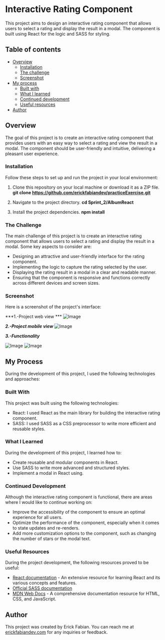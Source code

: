 # Interactive Rating Component
This project aims to design an interactive rating component that allows users to select a rating and display the result in a modal. The component is built using React for the logic and SASS for styling.

## Table of contents

- [Overview](#overview)
  - [Installation](#Installation)  
  - [The challenge](#the-challenge)
  - [Screenshot](#screenshot)
- [My process](#my-process)
  - [Built with](#built-with)
  - [What I learned](#what-i-learned)
  - [Continued development](#continued-development)
  - [Useful resources](#useful-resources)
- [Author](#author)

## Overview
The goal of this project is to create an interactive rating component that provides users with an easy way to select a rating and view the result in a modal. The component should be user-friendly and intuitive, delivering a pleasant user experience.

### Installation
Follow these steps to set up and run the project in your local environment:

1.  Clone this repository on your local machine or download it as a ZIP file.
     **git clone https://github.com/erickfabiandev/practiceExercise.git** 
2.  Navigate to the project directory.
     **cd Sprint_2/AlbumReact** 

3.  Install the project dependencies.
     **npm install**


### The Challenge
The main challenge of this project is to create an interactive rating component that allows users to select a rating and display the result in a modal. Some key aspects to consider are:

* Designing an attractive and user-friendly interface for the rating component.
* Implementing the logic to capture the rating selected by the user.
* Displaying the rating result in a modal in a clear and readable manner.
* Ensuring that the component is responsive and functions correctly across different devices and screen sizes.

### Screenshot
Here is a screenshot of the project's interface:

***1.-Project web view ***
![Image](./src/assets/image.png)



***2.-Project mobile view***
![Image](./src/assets/image-3.jpg)

***3.-Functionality***

![Image](./src/assets/image-1.png)
![Image](./src/assets/image-2.png)




## My Process
During the development of this project, I used the following technologies and approaches:

### Built With
This project was built using the following technologies:

* React: I used React as the main library for building the interactive rating component.
* SASS: I used SASS as a CSS preprocessor to write more efficient and reusable styles.

### What I Learned
During the development of this project, I learned how to:

* Create reusable and modular components in React.
* Use SASS to write more advanced and structured styles.
* Implement a modal in React using.

### Continued Development
Although the interactive rating component is functional, there are areas where I would like to continue working on:

* Improve the accessibility of the component to ensure an optimal experience for all users.
* Optimize the performance of the component, especially when it comes to state updates and re-renders.
* Add more customization options to the component, such as changing the number of stars or the modal text.

### Useful Resources
During the project development, the following resources proved to be useful:

* [React documentation](https://reactjs.org/docs) - An extensive resource for learning React and its various concepts and features.
* [Official SASS documentation](https://sass-lang.com/documentation)
* [MDN Web Docs](https://developer.mozilla.org) - A comprehensive documentation resource for HTML, CSS, and JavaScript.

## Author
This project was created by Erick Fabian. 
You can reach me at [erickfabiandev.com](https://erickfabiandev.com) for any inquiries or feedback.